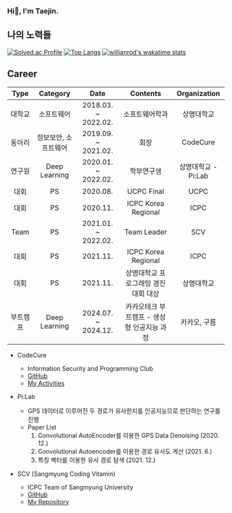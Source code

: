 ### Hi👋, I'm Taejin.

<!--
**Taejin1221/Taejin1221** is a ✨ _special_ ✨ repository because its `README.md` (this file) appears on your GitHub profile.

Here are some ideas to get you started:

- 🔭 I’m currently working on ...
- 🌱 I’m currently learning ...
- 👯 I’m looking to collaborate on ...
- 🤔 I’m looking for help with ...
- 💬 Ask me about ...
- 📫 How to reach me: ...
- 😄 Pronouns: ...
- ⚡ Fun fact: ...
-->

## 나의 노력들
[![Solved.ac Profile](http://mazassumnida.wtf/api/v2/generate_badge?boj=jin99)](https://solved.ac/profile/jin99/)
[![Top Langs](https://github-readme-stats.vercel.app/api/top-langs/?username=taejin1221&theme=dracula&layout=compact)](https://github.com/anuraghazra/github-readme-stats)
[![willianrod's wakatime stats](https://github-readme-stats.vercel.app/api/wakatime?username=wrathlion&theme=dracula&layout=compact)](https://wakatime.com/@wrathlion)

## Career
| Type   | Category        | Date                | Contents                        | Organization       |
|:------:|:---------------:|:-------------------:|:-------------------------------:|:------------------:|
|  대학교  | 소프트웨어         | 2018.03. ~ 2022.02. | 소프트웨어학과                       | 상명대학교 |
|  동아리  | 정보보안, 소프트웨어 | 2019.09. ~ 2021.02. | 회장                              | CodeCure |
|  연구원  | Deep Learning   | 2020.01. ~ 2022.02. | 학부연구생                          | 상명대학교 - Pi:Lab |
|   대회  | PS               | 2020.08.            | UCPC Final                       | UCPC |
|   대회  | PS               | 2020.11.            | ICPC Korea Regional              | ICPC |
|  Team  | PS               | 2021.01. ~ 2022.02. | Team Leader                      | SCV |
|   대회  | PS               | 2021.11.            | ICPC Korea Regional              | ICPC |
|   대회  | PS               | 2021.11.            | 상명대학교 프로그래밍 경진대회 대상       | 상명대학교 |
| 부트캠프 | Deep Learning    | 2024.07. ~ 2024.12. | 카카오테크 부트캠프 - 생성형 인공지능 과정 | 카카오, 구름 |

* CodeCure
  * Information Security and Programming Club
  * [GitHub](https://github.com/CodeCure-SMU)
  * [My Activities](https://github.com/taejin1221/CodeCure)
 
* Pi:Lab
  * GPS 데이터로 이루어진 두 경로가 유사한지를 인공지능으로 판단하는 연구를 진행
  * Paper List
    1. Convolutional AutoEncoder를 이용한 GPS Data Denoising (2020. 12.)
    2. Convolutional Autoencoder를 이용한 경로 유사도 계산 (2021. 6.)
    3. 특징 벡터를 이용한 유사 경로 탐색 (2021. 12.)
  
* SCV (Sangmyung Coding Vitamin)
  * ICPC Team of Sangmyung University
  * [GitHub](https://github.com/Sangmyung-ICPC-Team)
  * [My Repository](https://github.com/Sangmyung-ICPC-Team/Taejin)

